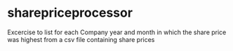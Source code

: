 sharepriceprocessor
===================

Excercise to list for each Company year and month in which the share price was highest from a csv file containing share prices
